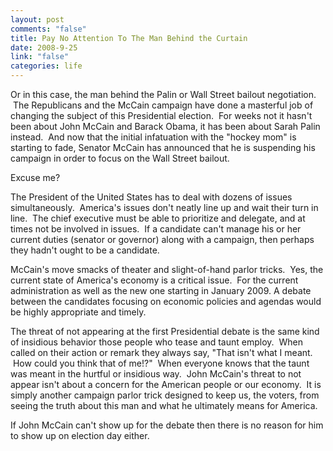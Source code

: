 ```yaml
--- 
layout: post
comments: "false"
title: Pay No Attention To The Man Behind the Curtain
date: 2008-9-25
link: "false"
categories: life
---
```

Or in this case, the man behind the Palin or Wall Street bailout negotiation.  The Republicans and the McCain campaign have done a masterful job of changing the subject of this Presidential election.  For weeks not it hasn't been about John McCain and Barack Obama, it has been about Sarah Palin instead.  And now that the initial infatuation with the "hockey mom" is starting to fade, Senator McCain has announced that he is suspending his campaign in order to focus on the Wall Street bailout.

Excuse me?

The President of the United States has to deal with dozens of issues simultaneously.  America's issues don't neatly line up and wait their turn in line.  The chief executive must be able to prioritize and delegate, and at times not be involved in issues.  If a candidate can't manage his or her current duties (senator or governor) along with a campaign, then perhaps they hadn't ought to be a candidate.

McCain's move smacks of theater and slight-of-hand parlor tricks.  Yes, the current state of America's economy is a critical issue.  For the current administration as well as the new one starting in January 2009. A debate between the candidates focusing on economic policies and agendas would be highly appropriate and timely.  

The threat of not appearing at the first Presidential debate is the same kind of insidious behavior those people who tease and taunt employ.  When called on their action or remark they always say, "That isn't what I meant.  How could you think that of me!?"  When everyone knows that the taunt was meant in the hurtful or insidious way.  John McCain's threat to not appear isn't about a concern for the American people or our economy.  It is simply another campaign parlor trick designed to keep us, the voters, from seeing the truth about this man and what he ultimately means for America.

If John McCain can't show up for the debate then there is no reason for him to show up on election day either.
